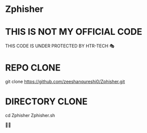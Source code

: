 # Zphisher
# THIS IS NOT MY OFFICIAL CODE
THIS CODE IS UNDER PROTECTED BY HTR-TECH 🎭

# REPO CLONE
git clone https://github.com/zeeshanqureshi0/Zphisher.git

# DIRECTORY CLONE 
cd Zphisher
Zphisher.sh

🤍🥀
